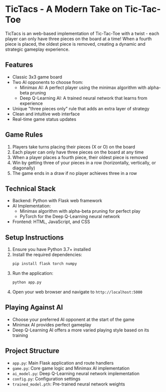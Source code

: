 # TicTacs - A Modern Take on Tic-Tac-Toe

TicTacs is an  web-based implementation of Tic-Tac-Toe with a  twist - each player can only have three pieces on the board at a time! When a fourth piece is placed, the oldest piece is removed, creating a dynamic and strategic gameplay experience.

## Features

- Classic 3x3 game board
- Two AI opponents to choose from:
  - Minimax AI: A perfect player using the minimax algorithm with alpha-beta pruning
  - Deep Q-Learning AI: A trained neural network that learns from experience
- Unique "three pieces only" rule that adds an extra layer of strategy
- Clean and intuitive web interface
- Real-time game status updates

## Game Rules

1. Players take turns placing their pieces (X or O) on the board
2. Each player can only have three pieces on the board at any time
3. When a player places a fourth piece, their oldest piece is removed
4. Win by getting three of your pieces in a row (horizontally, vertically, or diagonally)
5. The game ends in a draw if no player achieves three in a row

## Technical Stack

- Backend: Python with Flask web framework
- AI Implementation:
  - Minimax algorithm with alpha-beta pruning for perfect play
  - PyTorch for the Deep Q-Learning neural network
- Frontend: HTML, JavaScript, and CSS

## Setup Instructions

1. Ensure you have Python 3.7+ installed
2. Install the required dependencies:
   ```bash
   pip install flask torch numpy
   ```
3. Run the application:
   ```bash
   python app.py
   ```
4. Open your web browser and navigate to `http://localhost:5000`

## Playing Against AI

- Choose your preferred AI opponent at the start of the game
- Minimax AI provides perfect gameplay
- Deep Q-Learning AI offers a more varied playing style based on its training

## Project Structure

- `app.py`: Main Flask application and route handlers
- `game.py`: Core game logic and Minimax AI implementation
- `ai_model.py`: Deep Q-Learning neural network implementation
- `config.py`: Configuration settings
- `trained_model.pth`: Pre-trained neural network weights